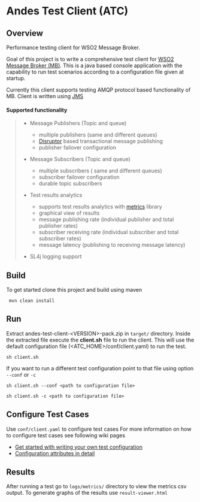 Andes Test Client (ATC)
==============

Overview
-----------
Performance testing client for WSO2 Message Broker. 

Goal of this project is to write a comprehensive test client for [WSO2 Message Broker (MB)](http://wso2.com/products/message-broker/). This is a java based  console application with the capability to run test scenarios according to a configuration file given at startup. 

Currently this client supports testing AMQP protocol based functionality of MB. Client is written using [JMS](https://docs.oracle.com/javaee/6/tutorial/doc/bncdr.html)

#### Supported functionality

> - Message Publishers (Topic and queue)
>   - multiple publishers (same and different queues)
>   - [Disruptor](https://lmax-exchange.github.io/disruptor/) based transactional message publishing
>   - publisher failover configuration
>  
> - Message Subscribers (Topic and queue)
>   - multiple subscribers ( same and different queues)
>   - subscriber failover configuration
>   - durable topic subscribers
> 
> - Test results analytics
>   - supports test results analytics with [metrics](https://dropwizard.github.io/metrics/) library 
>   - graphical view of results
>   - message publishing rate (individual publisher and total publisher rates)
>   - subscriber receiving rate (individual subscriber and total subscriber rates)
>   - message latency (publishing to receiving message latency)
>   
> - SL4j logging support
>  

Build
------
To get started clone this project and build using maven
```
 mvn clean install
```

Run
----
Extract andes-test-client-\<VERSION\>-pack.zip in `target/` directory. Inside the extracted file execute the **client.sh** file to run the client. This will use the default configuration file (\<ATC_HOME\>/conf/client.yaml) to run the test.
```
sh client.sh
```
If you want to run a different test configuration point to that file using option `--conf` or `-c`

```
sh client.sh --conf <path to configuration file>

sh client.sh -c <path to configuration file>
```

Configure Test Cases
-------------------------

Use `conf/client.yaml` to configure test cases
For more information on how to configure test cases see following wiki pages

- [Get started with writing your own test configuration](https://github.com/Asitha/andes-test-client/wiki/Get-started-with-writing-your-own-test)
- [Configuration attributes in detail](https://github.com/Asitha/andes-test-client/wiki/Configuration-attributes-in-detail)


Results
---------
After running a test go to `logs/metrics/` directory to view the metrics csv output.
To generate graphs of the results use `result-viewer.html` 
